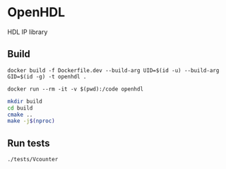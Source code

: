 # OpenHDL
HDL IP library

## Build

`docker build -f Dockerfile.dev --build-arg UID=$(id -u) --build-arg GID=$(id -g) -t openhdl .`

`docker run --rm -it -v $(pwd):/code openhdl`

```bash
mkdir build
cd build
cmake ..
make -j$(nproc)
```

## Run tests

`./tests/Vcounter`


